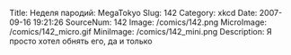 Title: Неделя пародий: MegaTokyo 
Slug: 142 
Category: xkcd 
Date: 2007-09-16 19:21:26 
SourceNum: 142 
Image: /comics/142.png 
MicroImage: /comics/142_micro.gif 
MiniImage: /comics/142_mini.png 
Description: Я просто хотел обнять его, да и только 

